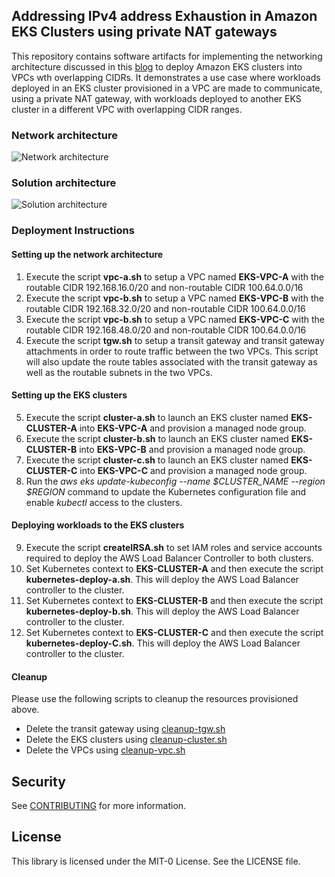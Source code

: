 ## Addressing IPv4 address Exhaustion in Amazon EKS Clusters using private NAT gateways

This repository contains software artifacts for implementing the networking architecture discussed in this [blog](https://aws.amazon.com/blogs/containers/addressing-ipv4-address-exhaustion-in-amazon-eks-clusters-using-private-nat-gateways/) to deploy Amazon EKS clusters into VPCs wth overlapping CIDRs. It demonstrates a use case where workloads deployed in an EKS cluster provisioned in a VPC are made to communicate, using a private NAT gateway, with workloads deployed to another EKS cluster in a different VPC with overlapping CIDR ranges. 

### Network architecture
<img class="wp-image-1960 size-full" src="images/network-architecture.png" alt="Network architecture"/>

### Solution architecture
<img class="wp-image-1960 size-full" src="images/solution-architecture.png" alt="Solution architecture"/>

### Deployment Instructions

#### Setting up the network architecture
1. Execute the script **vpc-a.sh** to setup a VPC named **EKS-VPC-A** with the routable CIDR 192.168.16.0/20 and non-routable CIDR 100.64.0.0/16
2. Execute the script **vpc-b.sh** to setup a VPC named **EKS-VPC-B** with the routable CIDR 192.168.32.0/20 and non-routable CIDR 100.64.0.0/16
3. Execute the script **vpc-b.sh** to setup a VPC named **EKS-VPC-C** with the routable CIDR 192.168.48.0/20 and non-routable CIDR 100.64.0.0/16
4. Execute the script **tgw.sh** to setup a transit gateway and transit gateway attachments in order to route traffic between the two VPCs. This script will also update the route tables associated with the transit gateway as well as the routable subnets in the two VPCs.

 
#### Setting up the EKS clusters 
5. Execute the script **cluster-a.sh** to launch an EKS cluster named **EKS-CLUSTER-A** into **EKS-VPC-A** and provision a managed node group.
6. Execute the script **cluster-b.sh** to launch an EKS cluster named **EKS-CLUSTER-B** into **EKS-VPC-B** and provision a managed node group.
7. Execute the script **cluster-c.sh** to launch an EKS cluster named **EKS-CLUSTER-C** into **EKS-VPC-C** and provision a managed node group.
8. Run the *aws eks update-kubeconfig --name $CLUSTER_NAME --region $REGION* command to update the Kubernetes configuration file and enable *kubectl* 
access to the clusters.

#### Deploying workloads to the EKS clusters 
9. Execute the script **createIRSA.sh** to set IAM roles and service accounts required to deploy the AWS Load Balancer Controller to both clusters.
10. Set Kubernetes context to **EKS-CLUSTER-A** and then execute the script **kubernetes-deploy-a.sh**. This will deploy the AWS Load Balancer controller to the cluster.
11. Set Kubernetes context to **EKS-CLUSTER-B** and then execute the script **kubernetes-deploy-b.sh**. This will deploy the AWS Load Balancer controller to the cluster.
12. Set Kubernetes context to **EKS-CLUSTER-C** and then execute the script **kubernetes-deploy-C.sh**. This will deploy the AWS Load Balancer controller to the cluster.

#### Cleanup
Please use the following scripts to cleanup the resources provisioned above.
- Delete the transit gateway using [cleanup-tgw.sh](https://github.com/aws-samples/eks-private-nat-gateway/blob/main/cleanup-tgw.sh)
- Delete the EKS clusters using [cleanup-cluster.sh](https://github.com/aws-samples/eks-private-nat-gateway/blob/main/cleanup-cluster.sh)
- Delete the VPCs using [cleanup-vpc.sh](https://github.com/aws-samples/eks-private-nat-gateway/blob/main/cleanup-vpc.sh)

## Security

See [CONTRIBUTING](CONTRIBUTING.md#security-issue-notifications) for more information.

## License

This library is licensed under the MIT-0 License. See the LICENSE file.


